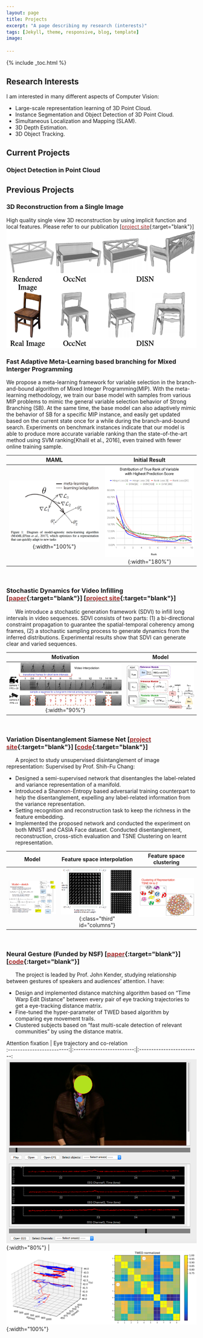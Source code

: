```yaml
---
layout: page
title: Projects
excerpt: "A page describing my research (interests)"
tags: [Jekyll, theme, responsive, blog, template]
image:

---
```


{% include _toc.html %}

<style>
   #columns {
        float: left;
   }

   #columns .half {
       width: 50%;
   }

   #columns .third {
       width: 33%;
   }
</style>

## Research Interests

I am interested in many different aspects of Computer Vision:

- Large-scale representation learning of 3D Point Cloud.
- Instance Segmentation and Object Detection of 3D Point Cloud.
- Simultaneous Localization and Mapping (SLAM).
- 3D Depth Estimation.
- 3D Object Tracking.


## Current Projects

### Object Detection in Point Cloud

## Previous Projects

### 3D Reconstruction from a Single Image
High quality single view 3D reconstruction by using implicit function and local features. Please refer to our publication
\[[<font color="brown">project site</font>](https://xharlie.github.io/publications/){:target="blank"}\]
![](../images/DISN_teaser.png)

### Fast Adaptive Meta-Learning based branching for Mixed Interger Programming
We propose a meta-learning framework for variable selection in the branch-and-bound algorithm of Mixed Integer Programming(MIP).
With the meta-learning methodology, we train our base model with samples from various MIP problems to mimic the general variable selection behavior of Strong Branching (SB). At the same time, the base model can also adaptively mimic the behavior of SB for a specific MIP instance, and easily get updated based on the current
state once for a while during the branch-and-bound search. Experiments on benchmark instances indicate that our model is able to produce more accurate variable ranking than the state-of-the-art
method using SVM ranking[Khalil et al., 2016], even trained with fewer online training sample.

MAML  |   Initial Result           
:-------------------------:|:-------------------------:
![](../images/meta_learning.png){:width="100%"}   |  ![](../images/rank_chart.png){:width="180%"} 

<!-- 
### Core 3D
&nbsp;&nbsp;&nbsp;&nbsp;&nbsp; The goal of this project is to construct 3D building models from large-scale satellite DEM and point cloud. The point cloud covers several regions of different geographical locations.
I have: 
•	Used concepts of principal direction to rectify the building 2D contour after planar RANSAC.
•	Simplified, merged and aligned the edges according to the proximity in Hough space.
•	Clustered the plane’s norm direction using DBSCAN and adjusted them to conventional angles. 

Motivaton  |   single building result           
:-------------------------:|:-------------------------:
![](../images/core_3d_motivation.jpg){:width="80%"}   |  ![](../images/core_3d_yazu.png){:width="180%"}  -->

<br>

### Stochastic Dynamics for Video Infilling \[[<font color="brown">paper</font>](https://arxiv.org/abs/1809.00263){:target="blank"}\] \[[<font color="brown">project site</font>](../projects/project_sites/SDVI/video_results.html){:target="blank"}\] 

&nbsp;&nbsp;&nbsp;&nbsp;&nbsp; We introduce a stochastic generation framework (SDVI) to infill long intervals in video sequences. SDVI consists of two parts: (1) a bi-directional constraint propagation
to guarantee the spatial-temporal coherency among frames, (2) a stochastic sampling process to generate dynamics from the inferred distributions. Experimental results show that SDVI can generate clear and varied sequences.

Motivation |   Model           
:-------------------------:|:-------------------------:
![](../images/stochastic_motivation.jpg){:width="90%"}  |  ![](../images/stochastic_training.jpg)

<br>

### Variation Disentanglement Siamese Net \[[<font color="brown">project site</font>](https://github.com/Xharlie/Project-Site-Variation-Disentanglement-Siamese-Net){:target="blank"}\]  \[[<font color="brown">code</font>](https://github.com/Xharlie/Variation-Disentanglement-Siamese-Net){:target="blank"}\]

&nbsp;&nbsp;&nbsp;&nbsp;&nbsp; A project to study unsupervised disintanglement of image representation: Supervised by Prof. Shih-Fu Chang:
-	Designed a semi-supervised network that disentangles the label-related and variance representation of a manifold.
-   Introduced a Shannon-Entropy based adversarial training counterpart to help the disentanglement, expelling any label-related information from the variance representation.
-   Setting recognition and reconstruction task to keep the richness in the feature embedding.
-	Implemented the proposed network and conducted the experiment on both MNIST and CASIA Face dataset. Conducted disentanglement, reconstruction, cross-stich evaluation and TSNE Clustering on learnt representation.

Model            |  Feature space interpolation  | Feature space clustering
:-------------------------:|:-------------------------:|:-------------------------:
![](../images/vdsn_model.png)  |  ![](../images/vdsn_interpolation.png){:class="third" id="columns"} | ![](../images/vdsn_clustering.png)

<br>

### Neural Gesture (Funded by NSF) \[[<font color="brown">paper</font>](https://arxiv.org/abs/1712.09709){:target="blank"}\] \[[<font color="brown">code</font>](https://github.com/Xharlie/Eye-movement-similarity-clustering){:target="blank"}\] 

&nbsp;&nbsp;&nbsp;&nbsp;&nbsp; The project is leaded by Prof. John Kender, studying relationship between gestures of speakers and audiences’ attention. I have: 
-	Design and implemented distance matching algorithm based on “Time Warp Edit Distance” between every pair of eye tracking trajectories to get a eye-tracking distance matrix.
-	Fine-tuned the hyper-parameter of TWED based algorithm by comparing eye movement trails.
-	Clustered subjects based on “fast multi-scale detection of relevant communities” by using the distance matrix.

Attention fixation            |  Eye trajectory and co-relation  
:-------------------------:|:-------------------------:|:-------------------------:
![](../images/neural_gesture_fixation.png){:width="80%"}  |  ![](../images/neural_gesture_trajectory.png){:width="100%"} 
